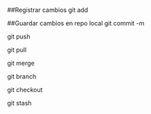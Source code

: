 ##Registrar cambios
git add

##Guardar cambios en repo local
git commit -m

git push

git pull

git merge

git branch

git checkout

git stash